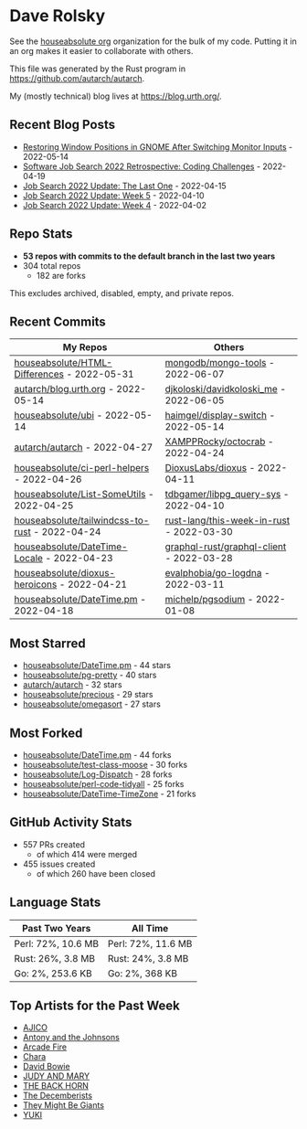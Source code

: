 
# Dave Rolsky

See the [houseabsolute org](/houseabsolute) organization for the bulk of my
code. Putting it in an org makes it easier to collaborate with others.

This file was generated by the Rust program in
https://github.com/autarch/autarch.

My (mostly technical) blog lives at https://blog.urth.org/.

## Recent Blog Posts

- [Restoring Window Positions in GNOME After Switching Monitor Inputs](https://blog.urth.org/2022/05/14/restoring-window-positions-in-gnome-after-switching-monitor-inputs/) - 2022-05-14
- [Software Job Search 2022 Retrospective: Coding Challenges](https://blog.urth.org/2022/04/19/software-job-search-2022-retrospective-coding-challenges/) - 2022-04-19
- [Job Search 2022 Update: The Last One](https://blog.urth.org/2022/04/15/job-search-2022-update-the-last-one/) - 2022-04-15
- [Job Search 2022 Update: Week 5](https://blog.urth.org/2022/04/10/job-search-2022-update-week-5/) - 2022-04-10
- [Job Search 2022 Update: Week 4](https://blog.urth.org/2022/04/02/job-search-2022-update-week-4/) - 2022-04-02


## Repo Stats
- **53 repos with commits to the default branch in the last two years**
- 304 total repos
  - 182 are forks

This excludes archived, disabled, empty, and private repos.

## Recent Commits
| My Repos | Others |
|----------|--------|
| [houseabsolute/HTML-Differences](https://github.com/houseabsolute/HTML-Differences) - 2022-05-31              | [mongodb/mongo-tools](https://github.com/mongodb/mongo-tools) - 2022-06-07                |
| [autarch/blog.urth.org](https://github.com/autarch/blog.urth.org) - 2022-05-14              | [djkoloski/davidkoloski_me](https://github.com/djkoloski/davidkoloski_me) - 2022-06-05                |
| [houseabsolute/ubi](https://github.com/houseabsolute/ubi) - 2022-05-14              | [haimgel/display-switch](https://github.com/haimgel/display-switch) - 2022-05-14                |
| [autarch/autarch](https://github.com/autarch/autarch) - 2022-04-27              | [XAMPPRocky/octocrab](https://github.com/XAMPPRocky/octocrab) - 2022-04-24                |
| [houseabsolute/ci-perl-helpers](https://github.com/houseabsolute/ci-perl-helpers) - 2022-04-26              | [DioxusLabs/dioxus](https://github.com/DioxusLabs/dioxus) - 2022-04-11                |
| [houseabsolute/List-SomeUtils](https://github.com/houseabsolute/List-SomeUtils) - 2022-04-25              | [tdbgamer/libpg_query-sys](https://github.com/tdbgamer/libpg_query-sys) - 2022-04-10                |
| [houseabsolute/tailwindcss-to-rust](https://github.com/houseabsolute/tailwindcss-to-rust) - 2022-04-24              | [rust-lang/this-week-in-rust](https://github.com/rust-lang/this-week-in-rust) - 2022-03-30                |
| [houseabsolute/DateTime-Locale](https://github.com/houseabsolute/DateTime-Locale) - 2022-04-23              | [graphql-rust/graphql-client](https://github.com/graphql-rust/graphql-client) - 2022-03-28                |
| [houseabsolute/dioxus-heroicons](https://github.com/houseabsolute/dioxus-heroicons) - 2022-04-21              | [evalphobia/go-logdna](https://github.com/evalphobia/go-logdna) - 2022-03-11                |
| [houseabsolute/DateTime.pm](https://github.com/houseabsolute/DateTime.pm) - 2022-04-18              | [michelp/pgsodium](https://github.com/michelp/pgsodium) - 2022-01-08                |


## Most Starred
- [houseabsolute/DateTime.pm](https://github.com/houseabsolute/DateTime.pm) - 44 stars
- [houseabsolute/pg-pretty](https://github.com/houseabsolute/pg-pretty) - 40 stars
- [autarch/autarch](https://github.com/autarch/autarch) - 32 stars
- [houseabsolute/precious](https://github.com/houseabsolute/precious) - 29 stars
- [houseabsolute/omegasort](https://github.com/houseabsolute/omegasort) - 27 stars


## Most Forked
- [houseabsolute/DateTime.pm](https://github.com/houseabsolute/DateTime.pm) - 44 forks
- [houseabsolute/test-class-moose](https://github.com/houseabsolute/test-class-moose) - 30 forks
- [houseabsolute/Log-Dispatch](https://github.com/houseabsolute/Log-Dispatch) - 28 forks
- [houseabsolute/perl-code-tidyall](https://github.com/houseabsolute/perl-code-tidyall) - 25 forks
- [houseabsolute/DateTime-TimeZone](https://github.com/houseabsolute/DateTime-TimeZone) - 21 forks


## GitHub Activity Stats
- 557 PRs created
  - of which 414 were merged
- 455 issues created
  - of which 260 have been closed

## Language Stats
| Past Two Years        | All Time                |
|-----------------------|-------------------------|
| Perl: 72%, 10.6 MB              | Perl: 72%, 11.6 MB                |
| Rust: 26%, 3.8 MB              | Rust: 24%, 3.8 MB                |
| Go: 2%, 253.6 KB              | Go: 2%, 368 KB                |


## Top Artists for the Past Week
* [AJICO](https://musicbrainz.org/artist/1f245b43-f9ba-4d02-a70b-cd08a99cd1c9)
* [Antony and the Johnsons](https://musicbrainz.org/artist/90cc2464-234e-4da0-b39b-576f36e633bc)
* [Arcade Fire](https://musicbrainz.org/artist/52074ba6-e495-4ef3-9bb4-0703888a9f68)
* [Chara](https://musicbrainz.org/artist/94812064-a7c2-49d2-b6b0-b9e76289bf87)
* [David Bowie](https://musicbrainz.org/artist/5441c29d-3602-4898-b1a1-b77fa23b8e50)
* [JUDY AND MARY](https://musicbrainz.org/artist/63b6dd9a-916d-4076-b898-43763aac6bce)
* [THE BACK HORN](https://musicbrainz.org/artist/05f4fbf4-d01f-4dac-bd66-9613e4db8044)
* [The Decemberists](https://musicbrainz.org/artist/97b1142f-c71e-4971-8736-4a8ceaf6b4c3)
* [They Might Be Giants](https://musicbrainz.org/artist/183d6ef6-e161-47ff-9085-063c8b897e97)
* [YUKI](https://musicbrainz.org/artist/379866cd-980d-4d20-81f2-37986fd766fc)

